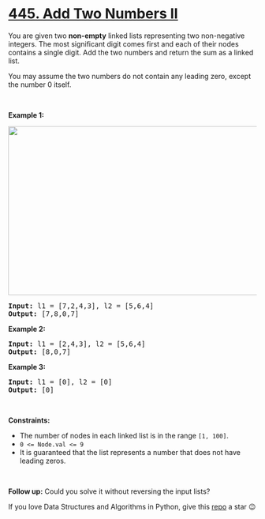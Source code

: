 # [445. Add Two Numbers II][title]

<p>You are given two <strong>non-empty</strong> linked lists representing two non-negative integers. The most significant digit comes first and each of their nodes contains a single digit. Add the two numbers and return the sum as a linked list.</p>
<p>You may assume the two numbers do not contain any leading zero, except the number 0 itself.</p>
<p> </p>
<p><strong>Example 1:</strong></p>
<img alt="" src="https://assets.leetcode.com/uploads/2021/04/09/sumii-linked-list.jpg" style="width: 523px; height: 342px;"/>
<pre><strong>Input:</strong> l1 = [7,2,4,3], l2 = [5,6,4]
<strong>Output:</strong> [7,8,0,7]
</pre>
<p><strong>Example 2:</strong></p>
<pre><strong>Input:</strong> l1 = [2,4,3], l2 = [5,6,4]
<strong>Output:</strong> [8,0,7]
</pre>
<p><strong>Example 3:</strong></p>
<pre><strong>Input:</strong> l1 = [0], l2 = [0]
<strong>Output:</strong> [0]
</pre>
<p> </p>
<p><strong>Constraints:</strong></p>
<ul>
<li>The number of nodes in each linked list is in the range <code>[1, 100]</code>.</li>
<li><code>0 &lt;= Node.val &lt;= 9</code></li>
<li>It is guaranteed that the list represents a number that does not have leading zeros.</li>
</ul>
<p> </p>
<p><strong>Follow up:</strong> Could you solve it without reversing the input lists?</p>


If you love Data Structures and Algorithms in Python, give this [repo][me] a star :wink:

[title]: https://leetcode.com/problems/add-two-numbers-ii
[me]: https://github.com/bumblebee211196/awesome-python-leetcode